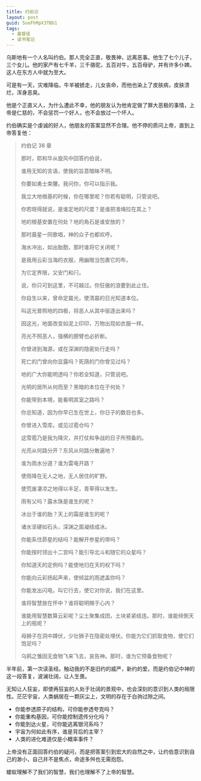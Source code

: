 ```yaml
---
title: 约伯记
layout: post
guid: 5ooFhMpX3TBb1
tags:
  - 基督徒
  - 读书笔记
---
```


乌斯地有一个人名叫约伯。那人完全正直，敬畏神，远离恶事。他生了七个儿子，三个女儿。他的家产有七千羊，三千骆驼，五百对牛，五百母驴，并有许多仆婢。这人在东方人中就为至大。

可是有一天，灾难降临，牛羊被掳走，儿女丧命，而他也染上了皮肤病，皮肤溃烂，浑身恶臭。

他是个正直义人，为什么遭此不幸，他的朋友认为他肯定做了罪大恶极的事情，上帝是仁慈的，不会惩罚一个好人，也不会放过一个坏人。

约伯确实是个虔诚的好人，他朋友的答案显然不合理。他不停的质问上帝，直到上帝答复他：

> 约伯记 38 章
> 
> 那时，耶和华从旋风中回答约伯说，
> 	
> 谁用无知的言语，使我的旨意暗昧不明。
> 	
> 你要如勇士束腰。我问你，你可以指示我。
> 	
> 我立大地根基的时候，你在哪里呢？你若有聪明，只管说吧。
> 	
> 你若晓得就说，是谁定地的尺度？是谁把准绳拉在其上？
> 	
> 地的根基安置在何处？地的角石是谁安放的？
> 	
> 那时晨星一同歌唱，神的众子也都欢呼。
> 	
> 海水冲出，如出胎胞，那时谁将它关闭呢？
> 	
> 是我用云彩当海的衣服，用幽暗当包裹它的布，
> 	
> 为它定界限，又安门和闩，
> 	
> 说，你只可到这里，不可越过。你狂傲的浪要到此止住。
> 	
> 你自生以来，曾命定晨光，使清晨的日光知道本位。
> 	
> 叫这光普照地的四极，将恶人从其中驱逐出来吗？
> 	
> 因这光，地面改变如泥上印印，万物出现如衣服一样。
> 	
> 亮光不照恶人，强横的膀臂也必折断。
> 	
> 你曾进到海源，或在深渊的隐密处行走吗？
> 	
> 死亡的门曾向你显露吗？死荫的门你曾见过吗？
> 	
> 地的广大你能明透吗？你若全知道，只管说吧。
> 	
> 光明的居所从何而至？黑暗的本位在于何处？
> 	
> 你能带到本境，能看明其室之路吗？
> 	
> 你总知道，因为你早已生在世上，你日子的数目也多。
> 	
> 你曾进入雪库。或见过雹仓吗？
> 	
> 这雪雹乃是我为降灾，并打仗和争战的日子所预备的。
> 	
> 光亮从何路分开？东风从何路分散遍地？
> 	
> 谁为雨水分道？谁为雷电开路？
> 	
> 使雨降在无人之地，无人居住的旷野。
> 	
> 使荒废凄凉之地得以丰足，青草得以发生。
> 	
> 雨有父吗？露水珠是谁生的呢？
> 	
> 冰出于谁的胎？天上的霜是谁生的呢？
> 	
> 诸水坚硬如石头，深渊之面凝结成冰。
> 	
> 你能系住昴星的结吗？能解开参星的带吗？
> 	
> 你能按时领出十二宫吗？能引导北斗和随它的众星吗？
> 	
> 你知道天的定例吗？能使地归在天的权下吗？
> 	
> 你能向云彩扬起声来，使倾盆的雨遮盖你吗？
> 	
> 你能发出闪电，叫它行去，使它对你说，我们在这里。
> 	
> 谁将智慧放在怀中？谁将聪明赐于心内？
> 	
> 谁能用智慧数算云彩呢？尘土聚集成团，土块紧紧结连。那时，谁能倾倒天上的瓶呢？
> 	
> 母狮子在洞中蹲伏，少壮狮子在隐密处埋伏。你能为它们抓取食物，使它们饱足吗？
> 	
> 乌鸦之雏因无食物飞来飞去，哀告神。那时，谁为它预备食物呢？

半年前，第一次读圣经。触动我的不是旧约的威严，新约的爱。而是约伯记中神的这一段答复，波澜壮阔，让人生畏。

无知让人狂妄，即使再狂妄的人处于壮阔的景观中，也会深刻的意识到人类的局限性。茫茫宇宙，人类蜗居在一颗灰尘上，文明的存在于白驹过隙之间。

* 你能参透原子的结构，可你能参透夸克吗？
* 你能重构基因，可你能控制遗传分化吗？
* 你能到达火星，可你能逃离银河系吗？
* 宇宙为何如此有序，谁是背后的主宰？
* 人类的进化难道仅是小概率事件？


上帝没有正面回答约伯的疑问，而是把答案引到宏大的自然之中，让约伯意识到自己的渺小，自己并不是焦点，命途多舛也无需抱怨。

蝼蚁理解不了我们的智慧，我们也理解不了上帝的智慧。


